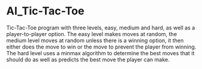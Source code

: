 # AI_Tic-Tac-Toe

Tic-Tac-Toe program with three levels, easy, medium and hard, as well as a player-to-player option. The easy level makes moves at random, the medium level moves at random unless there is a winning option, it then either does the move to win or the move to prevent the player from winning. The hard level uses a minmax algorithm to determine the best moves that it should do as well as predicts the best move the player can make.
